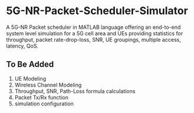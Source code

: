 # 5G-NR-Packet-Scheduler-Simulator
A 5G-NR Packet scheduler in MATLAB language offering an end-to-end system level simulation for a 5G cell area and UEs providing statistics for throughput, packet rate-drop-loss, SNR, UE groupings, multiple access, latency, QoS.


## To Be Added
1. UE Modeling
2. Wireless Channel Modeling
3. Throughput,  SNR, Path-Loss formula calculations
4. Packet Tx/Rx function
5. simulation configuration
